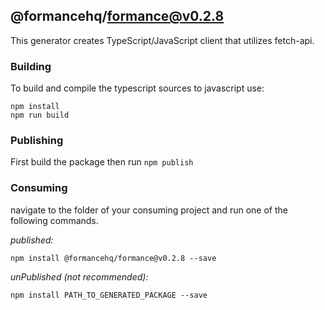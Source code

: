 ## @formancehq/formance@v0.2.8

This generator creates TypeScript/JavaScript client that utilizes fetch-api.

### Building

To build and compile the typescript sources to javascript use:
```
npm install
npm run build
```

### Publishing

First build the package then run ```npm publish```

### Consuming

navigate to the folder of your consuming project and run one of the following commands.

_published:_

```
npm install @formancehq/formance@v0.2.8 --save
```

_unPublished (not recommended):_

```
npm install PATH_TO_GENERATED_PACKAGE --save

